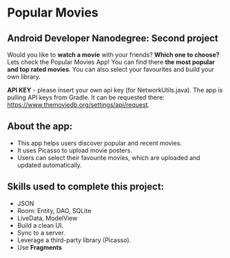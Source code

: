 # Popular Movies
## Android Developer Nanodegree: Second project

Would you like to **watch a movie** with your friends? **Which one to choose?** Lets check the Popular Movies App! You can find there **the most popular and top rated movies**. You can also select your favourites and build your own library. 

**API KEY** - please insert your own api key (for NetworkUtils.java). The app is pulling API keys from Gradle. It can be requested there: https://www.themoviedb.org/settings/api/request.

## About the app:
+ This app helps users discover popular and recent movies. 
+ It uses Picasso to upload movie posters.
+ Users can select their favourite movies, which are uploaded and updated automatically.

## Skills used to complete this project:
+ JSON
+ Room: Entity, DAO, SQLite 
+ LiveData, ModelView
+ Build a clean UI.
+ Sync to a server.
+ Leverage a third-party library (Picasso).
+ Use **Fragments** 
